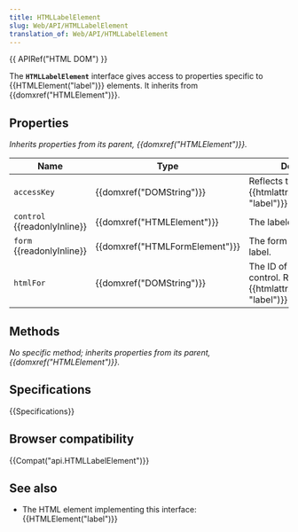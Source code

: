 ```yaml
---
title: HTMLLabelElement
slug: Web/API/HTMLLabelElement
translation_of: Web/API/HTMLLabelElement
---
```

{{ APIRef("HTML DOM") }}

The **`HTMLLabelElement`** interface gives access to properties specific to {{HTMLElement("label")}} elements. It inherits from {{domxref("HTMLElement")}}.

## Properties

_Inherits properties from its parent, {{domxref("HTMLElement")}}._

| Name                               | Type                                     | Description                                                                                         |
| ---------------------------------- | ---------------------------------------- | --------------------------------------------------------------------------------------------------- |
| `accessKey`                        | {{domxref("DOMString")}}         | Reflects the {{htmlattrxref("accesskey", "label")}} HTML attribute.                   |
| `control` {{readonlyInline}} | {{domxref("HTMLElement")}}     | The labeled control.                                                                                |
| `form` {{readonlyInline}}    | {{domxref("HTMLFormElement")}} | The form owner of this label.                                                                       |
| `htmlFor`                          | {{domxref("DOMString")}}         | The ID of the labeled control. Reflects the {{htmlattrxref("for", "label")}} attribute. |

## Methods

_No specific method; inherits properties from its parent, {{domxref("HTMLElement")}}._

## Specifications

{{Specifications}}

## Browser compatibility

{{Compat("api.HTMLLabelElement")}}

## See also

- The HTML element implementing this interface: {{HTMLElement("label")}}
